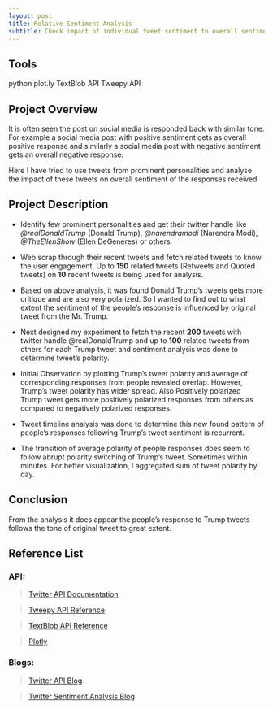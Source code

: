 ```yaml
---
layout: post
title: Relative Sentiment Analysis
subtitle: Check impact of individual tweet sentiment to overall sentiment of responses. 
---
```


## Tools
python
plot.ly
TextBlob API
Tweepy API

## Project Overview

It is often seen the post on social media is responded back with similar tone. For example a social media post with positive sentiment gets as overall positive response and similarly a social media post with negative sentiment gets an overall negative response.

Here I have tried to use tweets from prominent personalities and analyse the impact of these tweets on overall sentiment of the responses received. 

## Project Description

* Identify few prominent personalities and get their twitter handle like *@realDonaldTrump* (Donald Trump), *@narendramodi* (Narendra Modi), *@TheEllenShow* (Ellen DeGeneres) or others.

* Web scrap through their recent tweets and fetch related tweets to know the user engagement.
Up to **150** related tweets (Retweets and Quoted tweets) on **10** recent tweets is being used for analysis.

* Based on above analysis, it was found Donald Trump’s tweets gets more critique and are also very polarized. So I wanted to find out to what extent the sentiment of the people’s response is influenced by original tweet from the Mr. Trump.

* Next designed my experiment to fetch the recent **200** tweets with twitter handle @realDonaldTrump and up to **100** related tweets from others for each Trump tweet and sentiment analysis was done to determine tweet’s polarity.

* Initial Observation by plotting Trump’s tweet polarity and average of corresponding responses from people revealed overlap. However, Trump’s tweet polarity has wider spread. Also Positively polarized Trump tweet gets more positively polarized responses from others as compared to negatively polarized responses.

* Tweet timeline analysis was done to determine this new found pattern of people’s responses following Trump’s tweet sentiment is recurrent.

* The transition of average polarity of people responses does seem to follow abrupt polarity switching of Trump’s tweet. Sometimes within minutes. For better visualization, I aggregated sum of tweet polarity by day.

## Conclusion

From the analysis it does appear the people’s response to Trump tweets follows the tone of original tweet to great extent.

## Reference List

### API:

> [Twitter API Documentation](https://developer.twitter.com/en/docs/tweets/data-dictionary/overview/tweet-object)

> [Tweepy API Reference](https://tweepy.readthedocs.io/en/3.7.0/api.html)

> [TextBlob API Reference](https://textblob.readthedocs.io/en/dev/api_reference.html#module-textblob.base)

> [Plotly](https://plot.ly)

### Blogs:

> [Twitter API Blog](http://adilmoujahid.com/posts/2014/07/twitter-analytics/)

> [Twitter Sentiment Analysis Blog](https://github.com/llSourcell/twitter_sentiment_challenge/blob/master/demo.py)
